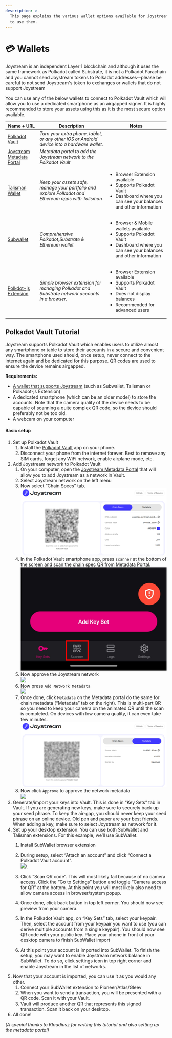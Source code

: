```yaml
---
description: >-
  This page explains the various wallet options available for Joystream and how
  to use them.
---
```


# 💳 Wallets

Joystream is an independent Layer 1 blockchain and although it uses the same framework as Polkadot called Substrate, it is not a Polkadot Parachain and you cannot send Joystream tokens to Polkadot addresses--please be careful to not send Joystream's token to exchanges or wallets that do not support Joystream

You can use any of the below wallets to connect to Polkadot Vault which will allow you to use a dedicated smartphone as an airgapped signer. It is highly recommended to store your assets using this as it is the most secure option available.

<table><thead><tr><th>Name + URL</th><th width="199.33333333333331">Description</th><th>Notes</th></tr></thead><tbody><tr><td><a href="https://signer.parity.io">Polkadot Vault</a></td><td><em>Turn your extra phone, tablet, or any other iOS or Android device into a hardware wallet.</em></td><td></td></tr><tr><td><a href="https://metadata.joyutils.org/">Joystream Metadata Portal</a></td><td><em>Metadata portal to add the Joystream network to the Polkadot Vault</em></td><td></td></tr><tr><td><a href="https://www.talisman.xyz">Talisman Wallet</a></td><td><em>Keep your assets safe, manage your portfolio and explore Polkadot and Ethereum apps with Talisman</em></td><td><ul><li>Browser Extension available</li><li>Supports Polkadot Vault</li><li>Dashboard where you can see your balances and other information</li></ul></td></tr><tr><td><a href="https://www.subwallet.app">Subwallet</a></td><td><em>Comprehensive Polkadot,Substrate &#x26; Ethereum wallet</em></td><td><ul><li>Browser &#x26; Mobile wallets available</li><li>Supports Polkadot Vault</li><li>Dashboard where you can see your balances and other information</li></ul></td></tr><tr><td><a href="https://github.com/polkadot-js/extension">Polkdot-js Extension</a></td><td><em>Simple browser extension for managing Polkadot and Substrate network accounts in a browser.</em></td><td><ul><li>Browser Extension available</li><li>Supports Polkadot Vault</li><li>Does not display balances</li><li>Recommended for advanced users</li></ul></td></tr></tbody></table>



## Polkadot Vault Tutorial

Joystream supports Polkadot Vault which enables users to utilize almost any smartphone or table to store their accounts in a secure and convenient way. The smartphone used should, once setup, never connect to the internet again and be dedicated for this purpose. QR codes are used to ensure the device remains airgapped.

**Requirements:**

* [A wallet that supports Joystream](wallets.md) (such as Subwallet, Talisman or Polkadot-js Extension)
* A dedicated smartphone (which can be an older model) to store the accounts. Note that the camera quality of the device needs to be capable of scanning a quite complex QR code, so the device should preferably not be too old.
* A webcam on your computer

#### Basic setup

1. Set up Polkadot Vault
   1. Install the [Polkadot Vault](https://signer.parity.io/) app on your phone.
   2. Disconnect your phone from the internet forever. Best to remove any SIM cards, forget any WiFi network, enable airplane mode, etc.
2. Add Joystream network to Polkadot Vault
   1. On your computer, open the [Joystream Metadata Portal](https://metadata.joyutils.org/) that will allow you to add Joystream as a network in Vault.
   2. Select Joystream network on the left menu
   3. Now select “Chain Specs” tab.\
      ![](<.gitbook/assets/image (1).png>)
   4. In the Polkadot Vault smartphone app, press `scanner` at the bottom of the screen and scan the chain spec QR from Metadata Portal.\
      ![](<.gitbook/assets/image (4).png>)
   5. Now approve the Joystream network\
      ![](.gitbook/assets/vault\_approve\_app\_ws.jpeg)
   6. Now press `Add Network Metadata`\
      ![](.gitbook/assets/vault\_add\_metadata.jpeg)
   7. Once done, click `Metadata` on the Metadata portal do the same for chain metadata (“Metadata” tab on the right). This is multi-part QR so you need to keep your camera on the animated QR until the scan is completed. On devices with low camera quality, it can even take few minutes.\
      ![](<.gitbook/assets/image (3).png>)
   8. Now click `Approve` to approve the network metadata\
      ![](.gitbook/assets/vault\_Approve\_metadata\_ws.jpeg)
3. Generate/import your keys into Vault. This is done in “Key Sets” tab in Vault. If you are generating new keys, make sure to securely back up your seed phrase. To keep the air-gap, you should never keep your seed phrase on an online device. Old pen and paper are your best friends. When adding a key, make sure to select Joystream as network for it.
4. Set up your desktop extension. You can use both SubWallet and Talisman extensions. For this example, we’ll use SubWallet.
   1. Install SubWallet browser extension
   2. During setup, select “Attach an account” and click “Connect a Polkadot Vault account".\
      ![](.gitbook/assets/extension\_subwallet\_attach\_polkadot\_option.png)\

   3. Click “Scan QR code”. This will most likely fail because of no camera access. Click the “Go to Settings” button and toggle “Camera access for QR” at the bottom. At this point you will most likely also need to allow camera access in browser/system popup.
   4. Once done, click back button in top left corner. You should now see preview from your camera.
   5. In the Polkadot Vault app, on “Key Sets” tab, select your keypair. Then, select the account from your keypair you want to use (you can derive multiple accounts from a single keypair). You should now see QR code with your public key. Place your phone in front of your desktop camera to finish SubWallet import
   6. At this point your account is imported into SubWallet. To finish the setup, you may want to enable Joystream network balance in SubWallet. To do so, click settings icon in top right corner and enable Joystream in the list of networks.
5. Now that your account is imported, you can use it as you would any other.
   1. Connect your SubWallet extension to Pioneer/Atlas/Gleev
   2. When you want to send a transaction, you will be presented with a QR code. Scan it with your Vault.
   3. Vault will produce another QR that represents this signed transaction. Scan it back on your desktop.
6. All done!

_(A special thanks to Klaudiusz for writing this tutorial and also setting up the metadata portal)_



